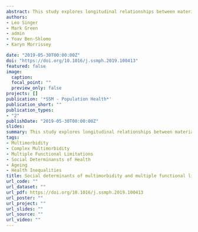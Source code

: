 ```yaml
---
abstract: This study explores longitudinal relationships between material, psycho-social and behavioural social determinants of health and multimorbidity of people aged 50 years or older in England. We used data from the English Longitudinal Study of Ageing collected biannually between 2002 and 2015. We found that the likelihood of multimorbidity and multiple functional limitations was consistently associated with the levels of household wealth, sense of control over one's life, physical activity and loneliness. Larger health inequalities were observed when health was measured as complex multimorbidity and multiple functional limitations than basic multimorbidity. Compared to the population group with the highest wealth, those with the lowest wealth had 47% higher odds of basic multimorbidity (95% C.I. 1.34-1.61), 73% higher odds of complex multimorbidity (95% C.I. 1.52-1.96) and 90% higher odds of having 10 or more functional limitations (95% C.I. 1.59-2.26). We did not find a dose-response relationship between alcohol consumption, smoking and multimorbidity but rather evidence of people in ill health actively moderating their health behaviour. We suggest that materialist models of multimorbidity and functional limitation at older age can not, on their own, explain the health inequalities as the behavioural and psycho-social factors play an important role. Policies aiming to reduce the risk of multimorbidity and functional limitation should address the issue at these three levels simultaneously, using the existing national infrastructure of General Practices.
authors:
- Leo Singer
- Mark Green
- admin
- Yoav Ben-Shlomo
- Karyn Morrissey

date: "2019-05-30T00:00:00Z"
doi: "https://doi.org/10.1016/j.ssmph.2019.100413"
featured: false
image:
  caption: 
  focal_point: ""
  preview_only: false
projects: []
publication: '*SSM - Population Health*'
publication_short: ""
publication_types:
- "2"
publishDate: "2019-05-30T00:00:00Z"
slides: 
summary: This study explores longitudinal relationships between material, psycho-social and behavioural social determinants of health and multimorbidity of people aged 50 years or older in England.
tags:
- Multimorbidity
- Complex Multimorbidity
- Multiple Functional Limitations
- Social Determinansts of Health
- Ageing
- Health Inequalities
title: Social determinants of multimorbidity and multiple functional limitations among the ageing population of England, 2002–2015
url_code: ""
url_dataset: ""
url_pdf: https://doi.org/10.1016/j.ssmph.2019.100413
url_poster: ""
url_project: ""
url_slides: ""
url_source: ""
url_video: ""
---
```

